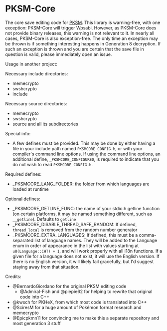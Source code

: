 # PKSM-Core
The core save editing code for [PKSM](https://github.com/FlagBrew/PKSM). This library is warning-free, with one exception: PKSM-Core will trigger Wpsabi. However, as PKSM-Core does not provide binary releases, this warning is not relevant to it.
In nearly all cases, PKSM-Core is also exception-free. The only time an exception may be thrown is if something interesting happens in Generation 8 decryption. If such an exception is thrown and you are certain that the save file in question is valid, please immediately open an issue.

Usage in another project:

Necessary include directories:
- memecrypto
- swshcrypto
- include

Necessary source directories:
- memecrypto
- swshcrypto
- source and all its subdirectories

Special info:
- A few defines must be provided. This may be done by either having a file in your include path named `PKSMCORE_CONFIG.h`, or with your compiler's command line options. If using the command line options, an additional define, `_PKSMCORE_CONFIGURED`, is required to indicate that you do not wish to read `PKSMCORE_CONFIG.h`.

Required defines:
- _PKSMCORE_LANG_FOLDER: the folder from which languages are loaded at runtime

Optional defines:
- _PKSMCORE_GETLINE_FUNC: the name of your stdio.h getline function (on certain platforms, it may be named something different, such as `__getline`). Defaults to `getline`
- _PKSMCORE_DISABLE_THREAD_SAFE_RANDOM: If defined, `thread_local` is removed from the random number generator
- _PKSMCORE_EXTRA_LANGUAGES: If defined, this must be a comma-separated list of language names. They will be added to the Language enum in order of appearance in the list with values starting at `u8(Language::CHT) + 1`, and will work properly with all i18n functions. If a given file for a language does not exist, it will use the English version. If there is no English version, it will likely fail gracefully, but I'd suggest staying away from that situation.

Credits:
- @BernardoGiordano for the original PKSM editing code
  - @Admiral-Fish and @piepie62 for helping to rewrite that original code into C++
- @kwsch for PKHeX, from which most code is translated into C++
- @SciresM for a huge amount of Pokémon format research and memecrypto
- @Epicpkmn11 for convincing me to make this a separate repository and most generation 3 stuff
